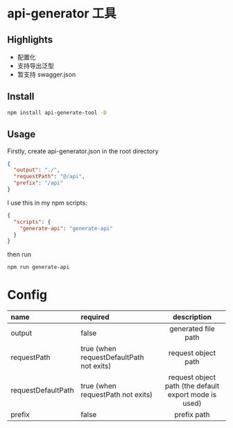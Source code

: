 # api-generator 工具

## Highlights

- 配置化
- 支持导出泛型
- 暂支持 swagger.json

## Install

```sh
npm install api-generate-tool -D
```

## Usage

Firstly, create api-generator.json in the root directory

```json
{
  "output": "./",
  "requestPath": "@/api",
  "prefix": "/api"
}
```

I use this in my npm scripts:

```json
{
  "scripts": {
    "generate-api": "generate-api"
  }
}
```

then run

```sh
npm run generate-api
```

# Config

| name               | required                                 |                      description                      |
| :----------------- | :--------------------------------------- | :---------------------------------------------------: |
| output             | false                                    |                  generated file path                  |
| requestPath        | true (when requestDefaultPath not exits) |                  request object path                  |
| requestDefaultPath | true (when requestPath not exits)        | request object path (the default export mode is used) |
| prefix             | false                                    |                      prefix path                      |
